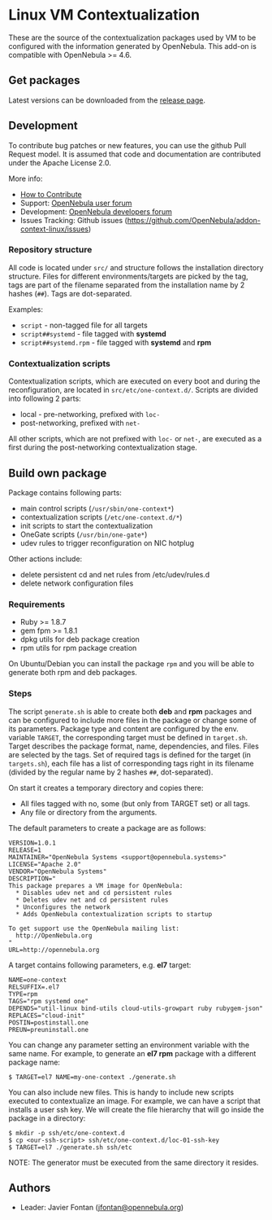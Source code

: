 # Linux VM Contextualization

These are the source of the contextualization packages used by VM to be
configured with the information generated by OpenNebula. This add-on is
compatible with OpenNebula >= 4.6.

## Get packages

Latest versions can be downloaded from the
[release page](https://github.com/OpenNebula/addon-context-linux/releases).

## Development

To contribute bug patches or new features, you can use the github Pull Request
model. It is assumed that code and documentation are contributed under
the Apache License 2.0.

More info:
* [How to Contribute](http://opennebula.org/addons/contribute/)
* Support: [OpenNebula user forum](https://forum.opennebula.org/c/support)
* Development: [OpenNebula developers forum](https://forum.opennebula.org/c/development)
* Issues Tracking: Github issues (https://github.com/OpenNebula/addon-context-linux/issues)

### Repository structure

All code is located under `src/` and structure follows the installation
directory structure. Files for different environments/targets are picked
by the tag, tags are part of the filename separated from the installation
name by 2 hashes (`##`). Tags are dot-separated.

Examples:

* `script` - non-tagged file for all targets
* `script##systemd` - file tagged with **systemd**
* `script##systemd.rpm` - file tagged with **systemd** and **rpm**

### Contextualization scripts

Contextualization scripts, which are executed on every boot and during
the reconfiguration, are located in `src/etc/one-context.d/`. Scripts are
divided into following 2 parts:

* local - pre-networking, prefixed with `loc-`
* post-networking, prefixed with `net-`

All other scripts, which are not prefixed with `loc-` or `net-`, are
executed as a first during the post-networking contextualization stage.

## Build own package

Package contains following parts:

* main control scripts (`/usr/sbin/one-context*`)
* contextualization scripts (`/etc/one-context.d/*`)
* init scripts to start the contextualization
* OneGate scripts (`/usr/bin/one-gate*`)
* udev rules to trigger reconfiguration on NIC hotplug

Other actions include:

* delete persistent cd and net rules from /etc/udev/rules.d
* delete network configuration files

### Requirements

  * Ruby >= 1.8.7
  * gem fpm >= 1.8.1
  * dpkg utils for deb package creation
  * rpm utils for rpm package creation

On Ubuntu/Debian you can install the package `rpm` and you will be able
to generate both rpm and deb packages.

### Steps

The script `generate.sh` is able to create both **deb** and **rpm** packages
and can be configured to include more files in the package or change some of
its parameters. Package type and content are configured by the env. variable
`TARGET`, the corresponding target must be defined in `target.sh`. Target
describes the package format, name, dependencies, and files. Files are
selected by the tags. Set of required tags is defined for the target
(in `targets.sh`), each file has a list of corresponding tags right in its
filename (divided by the regular name by 2 hashes `##`, dot-separated).

On start it creates a temporary directory and copies there:

  * All files tagged with no, some (but only from TARGET set) or all tags.
  * Any file or directory from the arguments.

The default parameters to create a package are as follows:

```
VERSION=1.0.1
RELEASE=1
MAINTAINER="OpenNebula Systems <support@opennebula.systems>"
LICENSE="Apache 2.0"
VENDOR="OpenNebula Systems"
DESCRIPTION="
This package prepares a VM image for OpenNebula:
  * Disables udev net and cd persistent rules
  * Deletes udev net and cd persistent rules
  * Unconfigures the network
  * Adds OpenNebula contextualization scripts to startup

To get support use the OpenNebula mailing list:
  http://OpenNebula.org
"
URL=http://opennebula.org
```

A target contains following parameters, e.g. **el7** target:

```
NAME=one-context
RELSUFFIX=.el7
TYPE=rpm
TAGS="rpm systemd one"
DEPENDS="util-linux bind-utils cloud-utils-growpart ruby rubygem-json"
REPLACES="cloud-init"
POSTIN=postinstall.one
PREUN=preuninstall.one
```

You can change any parameter setting an environment variable with the same name.
For example, to generate an **el7 rpm** package with a different package name:

```
$ TARGET=el7 NAME=my-one-context ./generate.sh
```

You can also include new files. This is handy to include new scripts executed
to contextualize an image. For example, we can have a script that installs
a user ssh key. We will create the file hierarchy that will go inside
the package in a directory:

```
$ mkdir -p ssh/etc/one-context.d
$ cp <our-ssh-script> ssh/etc/one-context.d/loc-01-ssh-key
$ TARGET=el7 ./generate.sh ssh/etc
```

NOTE: The generator must be executed from the same directory it resides.

## Authors

* Leader: Javier Fontan (jfontan@opennebula.org)
